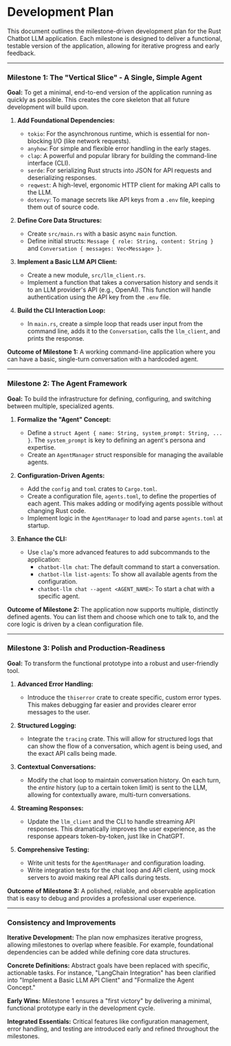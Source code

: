 # Development Plan

This document outlines the milestone-driven development plan for the Rust Chatbot LLM application. Each milestone is designed to deliver a functional, testable version of the application, allowing for iterative progress and early feedback.

---

### **Milestone 1: The "Vertical Slice" - A Single, Simple Agent**

**Goal:** To get a minimal, end-to-end version of the application running as quickly as possible. This creates the core skeleton that all future development will build upon.

1.  **Add Foundational Dependencies:**
    *   `tokio`: For the asynchronous runtime, which is essential for non-blocking I/O (like network requests).
    *   `anyhow`: For simple and flexible error handling in the early stages.
    *   `clap`: A powerful and popular library for building the command-line interface (CLI).
    *   `serde`: For serializing Rust structs into JSON for API requests and deserializing responses.
    *   `reqwest`: A high-level, ergonomic HTTP client for making API calls to the LLM.
    *   `dotenvy`: To manage secrets like API keys from a `.env` file, keeping them out of source code.

2.  **Define Core Data Structures:**
    *   Create `src/main.rs` with a basic async `main` function.
    *   Define initial structs: `Message { role: String, content: String }` and `Conversation { messages: Vec<Message> }`.

3.  **Implement a Basic LLM API Client:**
    *   Create a new module, `src/llm_client.rs`.
    *   Implement a function that takes a conversation history and sends it to an LLM provider's API (e.g., OpenAI). This function will handle authentication using the API key from the `.env` file.

4.  **Build the CLI Interaction Loop:**
    *   In `main.rs`, create a simple loop that reads user input from the command line, adds it to the `Conversation`, calls the `llm_client`, and prints the response.

**Outcome of Milestone 1:** A working command-line application where you can have a basic, single-turn conversation with a hardcoded agent.

---

### **Milestone 2: The Agent Framework**

**Goal:** To build the infrastructure for defining, configuring, and switching between multiple, specialized agents.

1.  **Formalize the "Agent" Concept:**
    *   Define a `struct Agent { name: String, system_prompt: String, ... }`. The `system_prompt` is key to defining an agent's persona and expertise.
    *   Create an `AgentManager` struct responsible for managing the available agents.

2.  **Configuration-Driven Agents:**
    *   Add the `config` and `toml` crates to `Cargo.toml`.
    *   Create a configuration file, `agents.toml`, to define the properties of each agent. This makes adding or modifying agents possible without changing Rust code.
    *   Implement logic in the `AgentManager` to load and parse `agents.toml` at startup.

3.  **Enhance the CLI:**
    *   Use `clap`'s more advanced features to add subcommands to the application:
        *   `chatbot-llm chat`: The default command to start a conversation.
        *   `chatbot-llm list-agents`: To show all available agents from the configuration.
        *   `chatbot-llm chat --agent <AGENT_NAME>`: To start a chat with a specific agent.

**Outcome of Milestone 2:** The application now supports multiple, distinctly defined agents. You can list them and choose which one to talk to, and the core logic is driven by a clean configuration file.

---

### **Milestone 3: Polish and Production-Readiness**

**Goal:** To transform the functional prototype into a robust and user-friendly tool.

1.  **Advanced Error Handling:**
    *   Introduce the `thiserror` crate to create specific, custom error types. This makes debugging far easier and provides clearer error messages to the user.

2.  **Structured Logging:**
    *   Integrate the `tracing` crate. This will allow for structured logs that can show the flow of a conversation, which agent is being used, and the exact API calls being made.

3.  **Contextual Conversations:**
    *   Modify the chat loop to maintain conversation history. On each turn, the *entire* history (up to a certain token limit) is sent to the LLM, allowing for contextually aware, multi-turn conversations.

4.  **Streaming Responses:**
    *   Update the `llm_client` and the CLI to handle streaming API responses. This dramatically improves the user experience, as the response appears token-by-token, just like in ChatGPT.

5.  **Comprehensive Testing:**
    *   Write unit tests for the `AgentManager` and configuration loading.
    *   Write integration tests for the chat loop and API client, using mock servers to avoid making real API calls during tests.

**Outcome of Milestone 3:** A polished, reliable, and observable application that is easy to debug and provides a professional user experience.

---

### **Consistency and Improvements**

**Iterative Development:**
The plan now emphasizes iterative progress, allowing milestones to overlap where feasible. For example, foundational dependencies can be added while defining core data structures.

**Concrete Definitions:**
Abstract goals have been replaced with specific, actionable tasks. For instance, "LangChain Integration" has been clarified into "Implement a Basic LLM API Client" and "Formalize the Agent Concept."

**Early Wins:**
Milestone 1 ensures a "first victory" by delivering a minimal, functional prototype early in the development cycle.

**Integrated Essentials:**
Critical features like configuration management, error handling, and testing are introduced early and refined throughout the milestones.